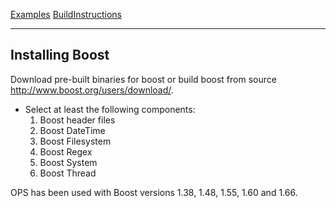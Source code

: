 [Examples](SimpleCpp.md) [BuildInstructions](BuildInstructions.md)

---

## Installing Boost ##
Download pre-built binaries for boost or build boost from source  http://www.boost.org/users/download/.

  * Select at least the following components:
    1. Boost header files
    1. Boost DateTime
    1. Boost Filesystem
    1. Boost Regex
    1. Boost System
    1. Boost Thread

OPS has been used with Boost versions 1.38, 1.48, 1.55, 1.60 and 1.66.
